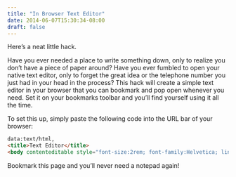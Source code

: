 ```yaml
---
title: "In Browser Text Editor"
date: 2014-06-07T15:30:34-08:00
draft: false
---
```


Here’s a neat little hack.

Have you ever needed a place to write something down, only to realize you don’t have a piece of paper around? Have you ever fumbled to open your native text editor, only to forget the great idea or the telephone number you just had in your head in the process? This hack will create a simple text editor in your browser that you can bookmark and pop open whenever you need. Set it on your bookmarks toolbar and you’ll find yourself using it all the time.

To set this up, simply paste the following code into the URL bar of your browser:

```html
data:text/html,
<title>Text Editor</title>
<body contenteditable style="font-size:2rem; font-family:Helvetica; line-height:1.4; max-width:60rem; margin:0 auto; padding:4rem;">
```

Bookmark this page and you’ll never need a notepad again!
